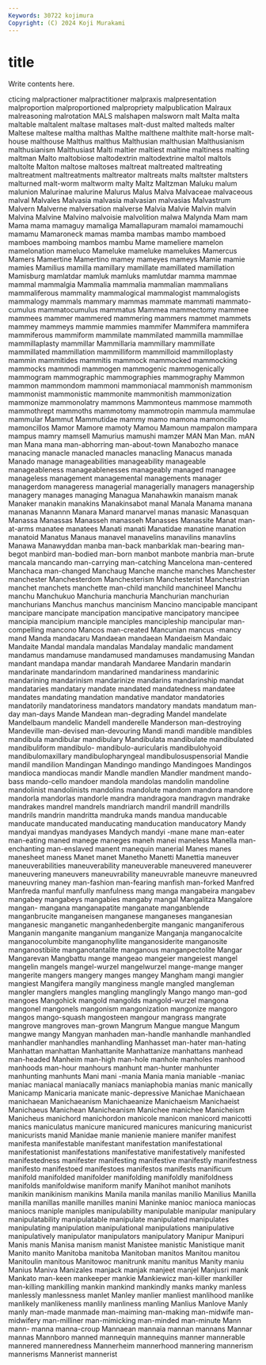 ```yaml
---
Keywords: 30722 kojimura
Copyright: (C) 2024 Koji Murakami
---
```


# title

Write contents here.



cticing malpractioner
malpractitioner malpraxis malpresentation malproportion malproportioned malpropriety malpublication Malraux malreasoning malrotation
MALS malshapen malsworn malt Malta malta maltable maltalent maltase maltases
malt-dust malted malteds malter Maltese maltese maltha malthas Malthe malthene
malthite malt-horse malt-house malthouse Malthus malthus Malthusian malthusian Malthusianism malthusianism
Malthusiast Malti maltier maltiest maltine maltiness malting maltman Malto maltobiose
maltodextrin maltodextrine maltol maltols maltolte Malton maltose maltoses maltreat maltreated
maltreating maltreatment maltreatments maltreator maltreats malts maltster maltsters malturned malt-worm
maltworm malty Maltz Maltzman Maluku malum malunion Malurinae malurine Malurus
Malus Malva Malvaceae malvaceous malval Malvales Malvasia malvasia malvasian malvasias
Malvastrum Malvern Malverne malversation malverse Malvia Malvie Malvin malvin Malvina
Malvine Malvino malvoisie malvolition malwa Malynda Mam mam Mama mama
mamaguy mamaliga Mamallapuram mamaloi mamamouchi mamamu Mamaroneck mamas mamba mambas
mambo mamboed mamboes mamboing mambos mambu Mame mameliere mamelon mamelonation
mameluco Mameluke mameluke mamelukes Mamercus Mamers Mamertine Mamertino mamey mameyes
mameys Mamie mamie mamies Mamilius mamilla mamillary mamillate mamillated mamillation
Mamisburg mamlatdar mamluk mamluks mamlutdar mamma mammae mammal mammalgia Mammalia
mammalia mammalian mammalians mammaliferous mammality mammalogical mammalogist mammalogists mammalogy mammals
mammary mammas mammate mammati mammato-cumulus mammatocumulus mammatus Mammea mammectomy mammee
mammees mammer mammered mammering mammers mammet mammets mammey mammeys mammie
mammies mammifer Mammifera mammifera mammiferous mammiform mammilate mammilated mammilla mammillae
mammillaplasty mammillar Mammillaria mammillary mammillate mammillated mammillation mammilliform mammilloid mammilloplasty
mammin mammitides mammitis mammock mammocked mammocking mammocks mammodi mammogen mammogenic
mammogenically mammogram mammographic mammographies mammography Mammon mammon mammondom mammoni mammoniacal
mammonish mammonism mammonist mammonistic mammonite mammonitish mammonization mammonize mammonolatry mammons
Mammonteus mammose mammoth mammothrept mammoths mammotomy mammotropin mammula mammulae mammular
Mammut Mammutidae mammy mamo mamona mamoncillo mamoncillos Mamor Mamore mamoty
Mamou Mamoun mampalon mampara mampus mamry mamsell Mamurius mamushi mamzer
MAN Man Man. mAN man Mana mana man-abhorring man-about-town Manabozho
manace manacing manacle manacled manacles manacling Manacus manada Manado manage
manageabilities manageability manageable manageableness manageablenesses manageably managed managee manageless management
managemental managements manager managerdom manageress managerial managerially managers managership managery
manages managing Managua Manahawkin manaism manak Manaker manakin manakins Manakinsabot
manal Manala Manama manana mananas Manannn Manara Manard manarvel manas
manasic Manasquan Manassa Manassas Manasseh manasseh Manasses Manassite Manat man-at-arms
manatee manatees Manati manati Manatidae manatine manation manatoid Manatus Manaus
manavel manavelins manavilins manavlins Manawa Manawyddan manba man-back manbarklak man-bearing
man-begot manbird man-bodied man-born manbot manbote manbria man-brute mancala mancando
man-carrying man-catching Mancelona man-centered Manchaca man-changed Manchaug Manche manche manches
Manchester manchester Manchesterdom Manchesterism Manchesterist Manchestrian manchet manchets manchette man-child
manchild manchineel Manchu manchu Manchukuo Manchuria manchuria Manchurian manchurian manchurians
Manchus manchus mancinism Mancino mancipable mancipant mancipare mancipate mancipation mancipative
mancipatory mancipee mancipia mancipium manciple manciples mancipleship mancipular man-compelling mancono
Mancos man-created Mancunian mancus -mancy mand Manda mandacaru Mandaean mandaean
Mandaeism Mandaic Mandaite Mandal mandala mandalas Mandalay mandalic mandament mandamus
mandamuse mandamused mandamuses mandamusing Mandan mandant mandapa mandar mandarah Mandaree
Mandarin mandarin mandarinate mandarindom mandarined mandariness mandarinic mandarining mandarinism mandarinize
mandarins mandarinship mandat mandataries mandatary mandate mandated mandatedness mandatee mandates
mandating mandation mandative mandator mandatories mandatorily mandatoriness mandators mandatory mandats
mandatum man-day man-days Mande Mandean man-degrading Mandel mandelate Mandelbaum mandelic
Mandell manderelle Manderson man-destroying Mandeville man-devised man-devouring Mandi mandi mandible
mandibles mandibula mandibular mandibulary Mandibulata mandibulate mandibulated mandibuliform mandibulo- mandibulo-auricularis
mandibulohyoid mandibulomaxillary mandibulopharyngeal mandibulosuspensorial Mandie mandil mandilion Mandingan Mandingo mandingo
Mandingoes Mandingos mandioca mandiocas mandir Mandle mandlen Mandler mandment mando-bass
mando-cello mandoer mandola mandolas mandolin mandoline mandolinist mandolinists mandolins mandolute
mandom mandora mandore mandorla mandorlas mandorle mandra mandragora mandragvn mandrake
mandrakes mandrel mandrels mandriarch mandril mandrill mandrills mandrils mandrin mandritta
mandruka mands mandua manducable manducate manducated manducating manducation manducatory Mandy
mandyai mandyas mandyases Mandych mandyi -mane mane man-eater man-eating maned
manege maneges maneh manei maneless Manella man-enchanting man-enslaved manent manequin
manerial Manes manes manesheet maness Manet manet Manetho Manetti Manettia
maneuver maneuverabilities maneuverability maneuverable maneuvered maneuverer maneuvering maneuvers maneuvrability maneuvrable
maneuvre maneuvred maneuvring maney man-fashion man-fearing manfish man-forked Manfred Manfreda
manful manfully manfulness mang manga mangabeira mangabev mangabey mangabeys mangabies
mangaby mangal Mangalitza Mangalore mangan- mangana manganapatite manganate manganblende manganbrucite
manganeisen manganese manganeses manganesian manganesic manganetic manganhedenbergite manganic manganiferous Manganin
manganite manganium manganize Manganja manganocalcite manganocolumbite manganophyllite manganosiderite manganosite manganostibiite
manganotantalite manganous manganpectolite Mangar Mangarevan Mangbattu mange mangeao mangeier mangeiest
mangel mangelin mangels mangel-wurzel mangelwurzel mange-mange manger mangerite mangers mangery
manges mangey Mangham mangi mangier mangiest Mangifera mangily manginess mangle
mangled mangleman mangler manglers mangles mangling manglingly Mango mango man-god
mangoes Mangohick mangold mangolds mangold-wurzel mangona mangonel mangonels mangonism mangonization
mangonize mangoro mangos mango-squash mangosteen mangour mangrass mangrate mangrove mangroves
man-grown Mangrum Mangue mangue Mangum mangwe mangy Mangyan manhaden man-handle
manhandle manhandled manhandler manhandles manhandling Manhasset man-hater man-hating Manhattan manhattan
Manhattanite Manhattanize manhattans manhead man-headed Manheim man-high man-hole manhole manholes
manhood manhoods man-hour manhours manhunt man-hunter manhunter manhunting manhunts Mani
mani -mania Mania mania maniable -maniac maniac maniacal maniacally maniacs
maniaphobia manias manic manically Manicamp Manicaria manicate manic-depressive Manichae Manichaean
manichaean Manichaeanism Manichaeanize Manichaeism Manichaeist Manichaeus Manichean Manicheanism Manichee manichee
Manicheism Manicheus manichord manichordon manicole manicon manicord manicotti manics maniculatus
manicure manicured manicures manicuring manicurist manicurists manid Manidae manie manienie
maniere manifer manifest manifesta manifestable manifestant manifestation manifestational manifestationist manifestations
manifestative manifestatively manifested manifestedness manifester manifesting manifestive manifestly manifestness manifesto
manifestoed manifestoes manifestos manifests manificum manifold manifolded manifolder manifolding manifoldly
manifoldness manifolds manifoldwise maniform manify Manihot manihot manihots manikin manikinism
manikins Manila manila manilas manilio Manilius Manilla manilla manillas manille
manilles manini Maninke manioc manioca maniocas maniocs maniple maniples manipulability
manipulable manipular manipulary manipulatability manipulatable manipulate manipulated manipulates manipulating manipulation
manipulational manipulations manipulative manipulatively manipulator manipulators manipulatory Manipur Manipuri Manis
manis Manisa manism manist Manistee manistic Manistique manit Manito manito
Manitoba manitoba Manitoban manitos Manitou manitou Manitoulin manitous Manitowoc manitrunk
manitu manitus Manity maniu Manius Maniva Manizales manjack manjak manjeet
manjel Manjusri mank Mankato man-keen mankeeper mankie Mankiewicz man-killer mankiller
man-killing mankilling mankin mankind mankindly manks manky manless manlessly manlessness
manlet Manley manlier manliest manlihood manlike manlikely manlikeness manlily manliness
manling Manlius Manlove Manly manly man-made manmade man-maiming man-making man-midwife
man-midwifery man-milliner man-mimicking man-minded man-minute Mann mann- manna manna-croup Mannaean
mannaia mannan mannans Mannar mannas Mannboro manned mannequin mannequins manner
mannerable mannered manneredness Mannerheim mannerhood mannering mannerism mannerisms Mannerist mannerist
